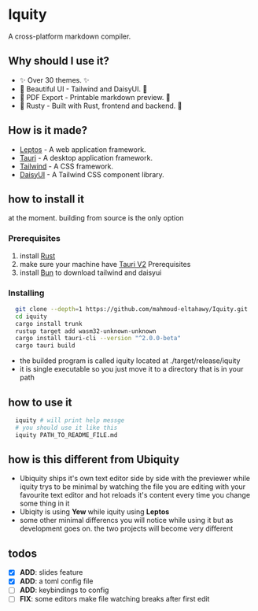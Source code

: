 # Iquity
A cross-platform markdown compiler.

## Why should I use it?
- ✨ Over 30 themes. ✨
- 🦋 Beautiful UI - Tailwind and DaisyUI. 🦋
- 📂 PDF Export - Printable markdown preview. 📂
- 🦀 Rusty - Built with Rust, frontend and backend. 🦀

## How is it made?
- [Leptos](https://www.leptos.dev) - A web application framework.
- [Tauri](https://www.tauri.app) - A desktop application framework.
- [Tailwind](https://www.tailwindcss.com) - A CSS framework.
- [DaisyUI](https://www.daisyui.com) - A Tailwind CSS component library.

## how to install it
at the moment. building from source is the only option

### Prerequisites
1. install [Rust](https://www.rust-lang.org/)
2. make sure your machine have [Tauri V2](https://v2.tauri.app/start/prerequisites/) Prerequisites
4. install [Bun](https://bun.sh/) to download tailwind and daisyui

### Installing
```bash
  git clone --depth=1 https://github.com/mahmoud-eltahawy/Iquity.git
  cd iquity
  cargo install trunk
  rustup target add wasm32-unknown-unknown
  cargo install tauri-cli --version "^2.0.0-beta"
  cargo tauri build
```
- the builded program is called iquity located at ./target/release/iquity
- it is single executable so you just move it to a directory that is in your path

## how to use it
```bash
  iquity # will print help messge
  # you should use it like this
  iquity PATH_TO_README_FILE.md
```

## how is this different from Ubiquity
- Ubiquity ships it's own text editor side by side with the previewer while iquity trys to be minimal by watching the file you are editing with your favourite text editor and hot reloads it's content every time you change some thing in it
- Ubiqity is using **Yew** while iquity using **Leptos**
- some other minimal differencs you will notice while using it but as development goes on. the two projects will become very different

## todos
- [X] **ADD**: slides feature
- [X] **ADD**: a toml config file
- [ ] **ADD**: keybindings to config
- [ ] **FIX**: some editors make file watching breaks after first edit
